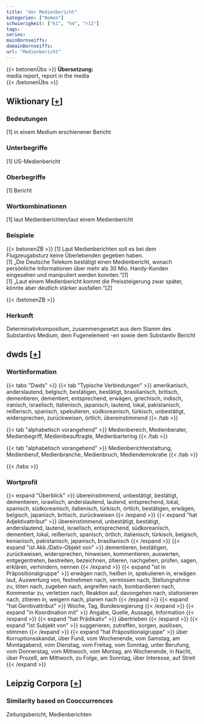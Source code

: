 ```yaml
---
title: "der Medienbericht"
kategorien: ["Nomen"]
schwierigkeit: ["k1", "h4", "r12"]
tags:
series:
mainDornseiffs:
domainDornseiffs:
url: "Medienbericht"
---
```


{{< betonenÜbs >}}
**Übersetzung:**  
media report, report in the media  
{{< /betonenÜbs >}}

## Wiktionary [[+](https://de.wiktionary.org/wiki/Medienbericht)]

### Bedeutungen
[1] in einem Medium erschienener Bericht  

### Unterbegriffe
[1] US-Medienbericht  

### Oberbegriffe
[1] Bericht  

### Wortkombinationen
[1] laut Medienberichten/laut einem Medienbericht  

### Beispiele
{{< betonenZB >}}
[1] Laut Medienberichten soll es bei dem Flugzeugabsturz keine Überlebenden gegeben haben.  
[1] „Die Deutsche Telekom bestätigt einen Medienbericht, wonach persönliche Informationen über mehr als 30 Mio. Handy-Kunden eingesehen und manipuliert werden konnten.“[1]  
[1] „Laut einem Medienbericht kommt die Preissteigerung zwar später, könnte aber deutlich stärker ausfallen.“[2]  

{{< /betonenZB >}}
### Herkunft
Determinativkompositum, zusammengesetzt aus dem Stamm des Substantivs Medium, dem Fugenelement -en sowie dem Substantiv Bericht  



## dwds [[+](https://www.dwds.de/wb/Medienbericht)]

### Wortinformation
{{< tabs "Dwds" >}}
{{< tab "Typische Verbindungen" >}}
amerikanisch, anderslautend, belgisch, bestätigen, bestätigt, brasilianisch, britisch, dementieren, dementiert, entsprechend, erwägen, griechisch, indisch, iranisch, israelisch, italienisch, japanisch, lautend, lokal, pakistanisch, reißerisch, spanisch, spekulieren, südkoreanisch, türkisch, unbestätigt, widersprechen, zurückweisen, örtlich, übereinstimmend
{{< /tab >}}

{{< tab "alphabetisch vorangehend" >}}
Medienbereich, Medienberater, Medienbegriff, Medienbeauftragte, Medienbartering
{{< /tab >}}

{{< tab "alphabetisch vorangehend" >}}
Medienberichterstattung, Medienberuf, Medienbranche, Medienbruch, Mediendemokratie
{{< /tab >}}

{{< /tabs >}}

### Wortprofil
{{< expand "Überblick" >}} übereinstimmend, unbestätigt, bestätigt, dementieren, israelisch, anderslautend, lautend, entsprechend, lokal, spanisch, südkoreanisch, italienisch, türkisch, örtlich, bestätigen, erwägen, belgisch, japanisch, britisch, zurückweisen {{< /expand >}}
{{< expand "hat Adjektivattribut" >}} übereinstimmend, unbestätigt, bestätigt, anderslautend, lautend, israelisch, entsprechend, südkoreanisch, dementiert, lokal, reißerisch, spanisch, örtlich, italienisch, türkisch, belgisch, kenianisch, pakistanisch, japanisch, brasilianisch {{< /expand >}}
{{< expand "ist Akk./Dativ-Objekt von" >}} dementieren, bestätigen, zurückweisen, widersprechen, hinweisen, kommentieren, auswerten, entgegentreten, bestreiten, bezeichnen, zitieren, nachgehen, prüfen, sagen, erklären, verhindern, nennen {{< /expand >}}
{{< expand "ist in Präpositionalgruppe" >}} erwägen nach, heißen in, spekulieren in, erwägen laut, Auswertung von, festnehmen nach, vermissen nach, Stellungnahme zu, töten nach, zugeben nach, angreifen nach, bombardieren nach, Kommentar zu, verletzen nach, Reaktion auf, davongehen nach, stationieren nach, zitieren in, weigern nach, planen nach {{< /expand >}}
{{< expand "hat Genitivattribut" >}} Woche, Tag, Bundesregierung {{< /expand >}}
{{< expand "in Koordination mit" >}} Angabe, Quelle, Aussage, Information {{< /expand >}}
{{< expand "hat Prädikativ" >}} übertrieben {{< /expand >}}
{{< expand "ist Subjekt von" >}} suggerieren, zutreffen, sorgen, auslösen, stimmen {{< /expand >}}
{{< expand "hat Präpositionalgruppe" >}} über Korruptionsskandal, über Fund, vom Wochenende, vom Samstag, am Montagabend, vom Dienstag, vom Freitag, vom Sonntag, unter Berufung, vom Donnerstag, vom Mittwoch, vom Montag, am Wochenende, in Nacht, über Prozeß, am Mittwoch, zu Folge, am Sonntag, über Interesse, auf Streit {{< /expand >}}

## Leipzig Corpora [[+](https://corpora.uni-leipzig.de/en/res?word=Medienbericht&corpusId=deu_newscrawl-public_2018)]


### Similarity based on Cooccurrences
Zeitungsbericht, Medienberichten

